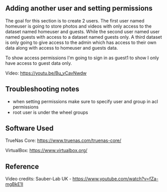 
## Adding another user and setting permissions
The goal for this section is to create 2 users. The first user named homeuser is going to store photos and videos with only access to the dataset named homeuser and guests. While the second user named user named guests with access to a dataset named guests only. A third dataset is only going to give access to the admin which has access to their own data along with access to homeuser and guests data.

To show access permissions I'm going to sign in as guest1 to show I only have access to guest data only.



Video: https://youtu.be/Bu_vCavNwdw

## Troubleshooting notes

- when setting permissions make sure to specify user and group in acl permissions
- root user is under the wheel groups


## Software Used
    

TrueNas Core: https://www.truenas.com/truenas-core/

VirtualBox: https://www.virtualbox.org/


## Reference

Video credits: Sauber-Lab UK - https://www.youtube.com/watch?v=fZa-mgBkE1I
